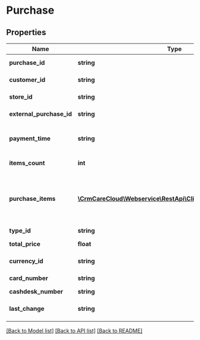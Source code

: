 # Purchase

## Properties
Name | Type | Description | Notes
------------ | ------------- | ------------- | -------------
**purchase_id** | **string** | The unique id of the purchase | [optional] 
**customer_id** | **string** | The unique id for the customer. | 
**store_id** | **string** | The unique id of the store in CareCloud | 
**external_purchase_id** | **string** | The external unique id of the purchase | 
**payment_time** | **string** | Date and time of the purchase payment *(YYYY-MM-DD HH:MM:SS)* | 
**items_count** | **int** | Count of the purchase items | 
**purchase_items** | [**\CrmCareCloud\Webservice\RestApi\Client\Model\PurchaseItem[]**](PurchaseItem.md) | List of all items of the purchase. Data is returned if query parameter purchase_items_extension has value true in the query string of the request. | [optional] 
**type_id** | **string** | Purchase type | 
**total_price** | **float** | Total price of the purchase | 
**currency_id** | **string** | The unique id of the currency | 
**card_number** | **string** | Purchasing customer card number | [optional] 
**cashdesk_number** | **string** | Number of the cashdesk | 
**last_change** | **string** | Date and time of the last change *(YYYY-MM-DD HH:MM:SS)* | [optional] 

[[Back to Model list]](../../README.md#documentation-for-models) [[Back to API list]](../../README.md#documentation-for-api-endpoints) [[Back to README]](../../README.md)

